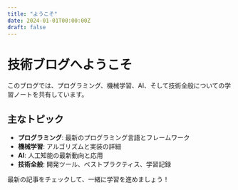 ```yaml
---
title: "ようこそ"
date: 2024-01-01T00:00:00Z
draft: false
---
```


# 技術ブログへようこそ

このブログでは、プログラミング、機械学習、AI、そして技術全般についての学習ノートを共有しています。

## 主なトピック

- **プログラミング**: 最新のプログラミング言語とフレームワーク
- **機械学習**: アルゴリズムと実装の詳細
- **AI**: 人工知能の最新動向と応用
- **技術全般**: 開発ツール、ベストプラクティス、学習記録

最新の記事をチェックして、一緒に学習を進めましょう！
